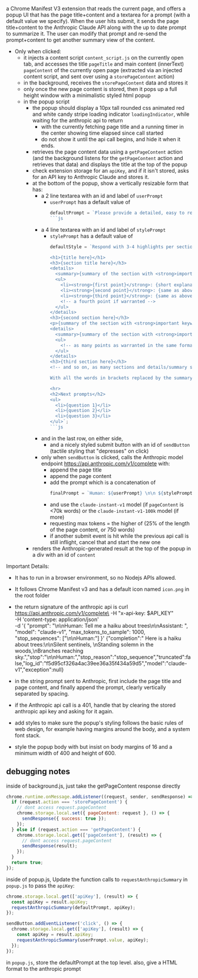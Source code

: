 a Chrome Manifest V3 extension that reads the current page, and offers a popup UI that has the page title+content and a textarea for a prompt (with a default value we specify). When the user hits submit, it sends the page title+content to the Anthropic Claude API along with the up to date prompt to summarize it. The user can modify that prompt and re-send the prompt+content to get another summary view of the content.

- Only when clicked:
  - it injects a content script `content_script.js` on the currently open tab, and accesses the title `pageTitle` and main content (innerText) `pageContent` of the currently open page 
  (extracted via an injected content script, and sent over using a `storePageContent` action) 
  - in the background, receives the `storePageContent` data and stores it
  - only once the new page content is stored, then it pops up a full height window with a minimalistic styled html popup
  - in the popup script
    - the popup should display a 10px tall rounded css animated red and white candy stripe loading indicator `loadingIndicator`, while waiting for the anthropic api to return
      - with the currently fetching page title and a running timer in the center showing time elapsed since call started
      - do not show it until the api call begins, and hide it when it ends.
    - retrieves the page content data using a `getPageContent` action (and the background listens for the `getPageContent` action and retrieves that data) and displays the title at the top of the popup
    - check extension storage for an `apiKey`, and if it isn't stored, asks for an API key to Anthropic Claude and stores it.
    - at the bottom of the popup, show a vertically resizable form that has:
      - a 2 line textarea with an id and label of `userPrompt`
        - `userPrompt` has a default value of
            ```js
            defaultPrompt = `Please provide a detailed, easy to read HTML summary of the given content`;
            ```js
      - a 4 line textarea with an id and label of `stylePrompt`
        - `stylePrompt` has a default value of
            ```js
            defaultStyle = `Respond with 3-4 highlights per section with important keywords, people, numbers, and facts bolded in this HTML format:
            
            <h1>{title here}</h1>
            <h3>{section title here}</h3>
            <details>
              <summary>{summary of the section with <strong>important keywords, people, numbers, and facts bolded</strong> and key quotes repeated}</summary>
              <ul>
                <li><strong>{first point}</strong>: {short explanation with <strong>important keywords, people, numbers, and facts bolded</strong>}</li>
                <li><strong>{second point}</strong>: {same as above}</li>
                <li><strong>{third point}</strong>: {same as above}</li>
                <!-- a fourth point if warranted -->
              </ul>
            </details>
            <h3>{second section here}</h3>
            <p>{summary of the section with <strong>important keywords, people, numbers, and facts bolded</strong> and key quotes repeated}</p>
            <details>
              <summary>{summary of the section with <strong>important keywords, people, numbers, and facts bolded</strong> and key quotes repeated}</summary>
              <ul>
                <!-- as many points as warranted in the same format as above -->
              </ul>
            </details>
            <h3>{third section here}</h3>
            <!-- and so on, as many sections and details/summary subpoints as warranted -->

            With all the words in brackets replaced by the summary of the content. sanitize non visual HTML tags with HTML entities, so <template> becomes &lt;template&gt; but <strong> stays the same. Only draw from the source content, do not hallucinate. Finally, end with other questions that the user might want answered based on this source content:

            <hr>
            <h2>Next prompts</h2>
            <ul>
              <li>{question 1}</li>
              <li>{question 2}</li>
              <li>{question 3}</li>
            </ul>`;
            ```js
      - and in the last row, on either side,
        - and a nicely styled submit button with an id of `sendButton` (tactile styling that "depresses" on click)
      - only when `sendButton` is clicked, calls the Anthropic model endpoint https://api.anthropic.com/v1/complete with: 
        - append the page title
        - append the page content
        - add the prompt which is a concatenation of
            ```js
            finalPrompt = `Human: ${userPrompt} \n\n ${stylePrompt} \n\n Assistant:`
            ```
        - and use the `claude-instant-v1` model (if `pageContent` is <70k words) or the `claude-instant-v1-100k` model (if more) 
        - requesting max tokens = the higher of (25% of the length of the page content, or 750 words)
        - if another submit event is hit while the previous api call is still inflight, cancel that and start the new one
    - renders the Anthropic-generated result at the top of the popup in a div with an id of `content`

Important Details:

- It has to run in a browser environment, so no Nodejs APIs allowed.

- It follows Chrome Manifest v3 and has a default icon named `icon.png` in the root folder

- the return signature of the anthropic api is curl https://api.anthropic.com/v1/complete\
  -H "x-api-key: $API_KEY"\
  -H 'content-type: application/json'\
  -d '{
    "prompt": "\n\nHuman: Tell me a haiku about trees\n\nAssistant: ",
    "model": "claude-v1", "max_tokens_to_sample": 1000, "stop_sequences": ["\n\nHuman:"]
  }'
{"completion":" Here is a haiku about trees:\n\nSilent sentinels, \nStanding solemn in the woods,\nBranches reaching sky.","stop":"\n\nHuman:","stop_reason":"stop_sequence","truncated":false,"log_id":"f5d95cf326a4ac39ee36a35f434a59d5","model":"claude-v1","exception":null}

- in the string prompt sent to Anthropic, first include the page title and page content, and finally append the prompt, clearly vertically separated by spacing.

- if the Anthropic api call is a 401, handle that by clearing the stored anthropic api key and asking for it again.

- add styles to make sure the popup's styling follows the basic rules of web design, for example having margins around the body, and a system font stack.

- style the popup body with <link rel="stylesheet" href="https://unpkg.com/mvp.css@1.12/mvp.css"> but insist on body margins of 16 and a minimum width of 400 and height of 600.

## debugging notes

inside of background.js, just take the getPageContent response directly

```js
chrome.runtime.onMessage.addListener((request, sender, sendResponse) => {
  if (request.action === 'storePageContent') {
    // dont access request.pageContent
    chrome.storage.local.set({ pageContent: request }, () => {
      sendResponse({ success: true });
    });
  } else if (request.action === 'getPageContent') {
    chrome.storage.local.get(['pageContent'], (result) => {
      // dont access request.pageContent
      sendResponse(result);
    });
  }
  return true;
});
```

inside of popup.js, Update the function calls to `requestAnthropicSummary`
in `popup.js` to pass the `apiKey`:

```javascript
chrome.storage.local.get(['apiKey'], (result) => {
  const apiKey = result.apiKey;
  requestAnthropicSummary(defaultPrompt, apiKey);
});

sendButton.addEventListener('click', () => {
  chrome.storage.local.get(['apiKey'], (result) => {
    const apiKey = result.apiKey;
    requestAnthropicSummary(userPrompt.value, apiKey);
  });
});
```

in `popup.js`, store the defaultPrompt at the top level.
also, give a HTML format to the anthropic prompt
